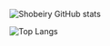 ![Shobeiry GitHub stats](https://github-readme-stats.vercel.app/api?username=shobeiry&show_icons=true&theme=prussian&count_private=true&include_all_commits=true)

![Top Langs](https://github-readme-stats.vercel.app/api/top-langs/?username=shobeiry&card_width=495)

